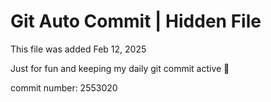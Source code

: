 # Git Auto Commit | Hidden File

This file was added Feb 12, 2025

Just for fun and keeping my daily git commit active 🤪

commit number: 2553020
